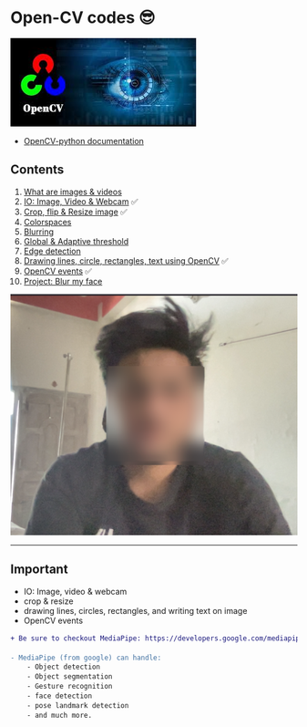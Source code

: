 # Open-CV codes 😎

![opencv](./assets/opencv.jpeg)

- [OpenCV-python documentation](https://opencv24-python-tutorials.readthedocs.io/en/latest/py_tutorials/py_tutorials.html)

## Contents

1. [What are images & videos](./01-what-are-images-and-videos/)
2. [IO: Image, Video & Webcam](./02-io-image-video-webcam/) ✅
3. [Crop, flip & Resize image](./03-resize-crop-and-flip/) ✅
4. [Colorspaces](./04-colorspace/)
5. [Blurring](./05-blurring/)
6. [Global & Adaptive threshold](./06-global-and-adaptive-threshold/)
7. [Edge detection](./07-edge-detection/)
8. [Drawing lines, circle, rectangles, text using OpenCV](./08-drawing-using-opencv/) ✅
9. [OpenCV events](./09-opencv-events/) ✅
10. [Project: Blur my face](./project-Blur-My-Face/)

![blurred face](./assets/blurred-face.png)

---

## Important

- IO: Image, video & webcam
- crop & resize
- drawing lines, circles, rectangles, and writing text on image
- OpenCV events

```diff
+ Be sure to checkout MediaPipe: https://developers.google.com/mediapipe

- MediaPipe (from google) can handle:
    - Object detection
    - Object segmentation
    - Gesture recognition
    - face detection
    - pose landmark detection
    - and much more.

```
